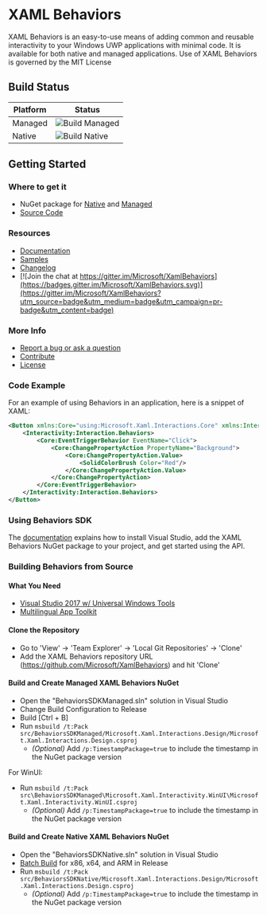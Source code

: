 # XAML Behaviors

XAML Behaviors is an easy-to-use means of adding common and reusable interactivity to your Windows UWP applications with minimal code. It is available for both native and managed applications. Use of XAML Behaviors is governed by the MIT License

## Build Status

| Platform | Status |
| -------- | ------ |
| Managed | ![Build Managed](https://github.com/microsoft/XamlBehaviors/workflows/Build%20Managed/badge.svg) |
| Native | ![Build Native](https://github.com/microsoft/XamlBehaviors/workflows/Build%20Native/badge.svg) |

## Getting Started

### Where to get it

- NuGet package for [Native](https://www.nuget.org/packages/Microsoft.Xaml.Behaviors.Uwp.Native/) and [Managed](https://www.nuget.org/packages/Microsoft.Xaml.Behaviors.Uwp.Managed/)
- [Source Code](https://github.com/Microsoft/XamlBehaviors)

### Resources

- [Documentation](https://github.com/Microsoft/XamlBehaviors/wiki)
- [Samples](/samples)
- [Changelog](https://github.com/Microsoft/XamlBehaviors/wiki/Changelog)
- [![Join the chat at https://gitter.im/Microsoft/XamlBehaviors](https://badges.gitter.im/Microsoft/XamlBehaviors.svg)](https://gitter.im/Microsoft/XamlBehaviors?utm_source=badge&utm_medium=badge&utm_campaign=pr-badge&utm_content=badge)

### More Info

- [Report a bug or ask a question](https://github.com/Microsoft/XamlBehaviors/issues)
- [Contribute](https://github.com/Microsoft/XamlBehaviors/wiki/Contribute-to-XAML-Behaviors)
- [License](http://opensource.org/licenses/MIT)

### Code Example

For an example of using Behaviors in an application, here is a snippet of XAML:

```xml
<Button xmlns:Core="using:Microsoft.Xaml.Interactions.Core" xmlns:Interactivity="using:Microsoft.Xaml.Interactivity">
    <Interactivity:Interaction.Behaviors>
        <Core:EventTriggerBehavior EventName="Click">
            <Core:ChangePropertyAction PropertyName="Background">
                <Core:ChangePropertyAction.Value>
                    <SolidColorBrush Color="Red"/>
                </Core:ChangePropertyAction.Value>
            </Core:ChangePropertyAction>
        </Core:EventTriggerBehavior>
    </Interactivity:Interaction.Behaviors>
</Button>
```

### Using Behaviors SDK

The [documentation](https://github.com/Microsoft/XamlBehaviors/wiki) explains how to install Visual Studio, add the XAML Behaviors NuGet package to your project, and get started using the API.

### Building Behaviors from Source

#### What You Need

- [Visual Studio 2017 w/ Universal Windows Tools](https://visualstudio.microsoft.com/vs/features/universal-windows-platform/)
- [Multilingual App Toolkit](https://developer.microsoft.com/en-us/windows/develop/multilingual-app-toolkit)

#### Clone the Repository

- Go to 'View' -> 'Team Explorer' -> 'Local Git Repositories' -> 'Clone'
- Add the XAML Behaviors repository URL (https://github.com/Microsoft/XamlBehaviors) and hit 'Clone'

#### Build and Create Managed XAML Behaviors NuGet

- Open the "BehaviorsSDKManaged.sln" solution in Visual Studio
- Change Build Configuration to Release
- Build [Ctrl + B]
- Run `msbuild /t:Pack src/BehaviorsSDKManaged/Microsoft.Xaml.Interactions.Design/Microsoft.Xaml.Interactions.Design.csproj`
  - *(Optional)* Add `/p:TimestampPackage=true` to include the timestamp in the NuGet package version

For WinUI:

- Run `msbuild /t:Pack src\BehaviorsSDKManaged\Microsoft.Xaml.Interactivity.WinUI\Microsoft.Xaml.Interactivity.WinUI.csproj`
  - *(Optional)* Add `/p:TimestampPackage=true` to include the timestamp in the NuGet package version

#### Build and Create Native XAML Behaviors NuGet

- Open the "BehaviorsSDKNative.sln" solution in Visual Studio
- [Batch Build](https://msdn.microsoft.com/en-us/library/169az28z(v=vs.90).aspx) for x86, x64, and ARM in Release
- Run `msbuild /t:Pack src/BehaviorsSDKNative/Microsoft.Xaml.Interactions.Design/Microsoft.Xaml.Interactions.Design.csproj`
  - *(Optional)* Add `/p:TimestampPackage=true` to include the timestamp in the NuGet package version
